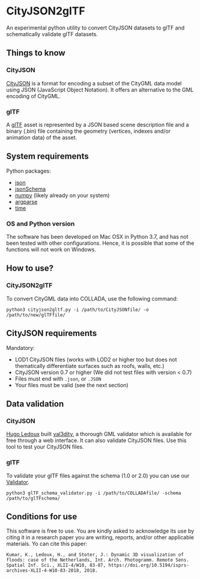 # CityJSON2glTF
An experimental python utility to convert CityJSON datasets to glTF and schematically validate glTF datasets.

Things to know
---------------

### CityJSON 

[CityJSON](http://www.cityjson.org) is a format for encoding a subset of the CityGML data model using JSON (JavaScript Object Notation). It offers an alternative to the GML encoding of CityGML.

### glTF

A [glTF]( https://www.khronos.org/gltf/) asset is represented by a JSON based scene description file and a binary (.bin) file containing the geometry (vertices, indexes and/or animation data) of the asset.

System requirements
---------------------

Python packages:

+ [json](https://docs.python.org/3/library/json.html)
+ [jsonSchema](https://pypi.org/project/jsonschema/)
+ [numpy](http://docs.scipy.org/doc/numpy/user/install.html) (likely already on your system)
+ [argparse](https://docs.python.org/3/library/argparse.html)
+ [time](https://docs.python.org/3/library/time.html)

### OS and Python version
  
The software has been developed on Mac OSX in Python 3.7, and has not been tested with other configurations. Hence, it is possible that some of the functions will not work on Windows.

How to use?
-----------

### CityJSON2glTF
To convert CityGML data into COLLADA, use the following command:

```
python3 cityjson2gltf.py -i /path/to/CityJSONfile/ -o /path/to/new/glTFfile/
```

CityJSON requirements
---------------------

Mandatory:

+ LOD1 CityJSON files (works with LOD2 or higher too but does not thematically differentiate surfaces such as roofs, walls, etc.)
+ CityJSON version 0.7 or higher (We did not test files with version < 0.7)
+ Files must end with `.json`, or `.JSON`
+ Your files must be valid (see the next section)

Data validation
----------------

### CityJSON
[Hugo Ledoux](https://3d.bk.tudelft.nl/hledoux/) built [val3dity](http://geovalidation.bk.tudelft.nl/val3dity/), a thorough GML validator which is available for free through a web interface. 
It can also validate CityJSON files.
Use this tool to test your CityJSON files.

### glTF
To validate your glTF files against the schema (1.0 or 2.0) you can use our [Validator](https://github.com/kkimmy/CityJSON2glTF/glTF_schema_validator.py).

```
python3 glTF_schema_validator.py -i /path/to/COLLADAfile/ -schema /path/to/glTFschema/
```

Conditions for use
---------------------
This software is free to use. You are kindly asked to acknowledge its use by citing it in a research paper you are writing, reports, and/or other applicable materials.
Yo can cite this paper: 

```
Kumar, K., Ledoux, H., and Stoter, J.: Dynamic 3D visualization of floods: case of the Netherlands, Int. Arch. Photogramm. Remote Sens. Spatial Inf. Sci., XLII-4/W10, 83-87, https://doi.org/10.5194/isprs-archives-XLII-4-W10-83-2018, 2018.
```
